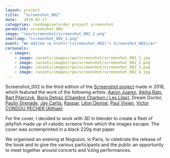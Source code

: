 ```yaml
---
layout: project
title:  "Screenshot_002"
date:   2018-02-17
categories: randompixelorder project screenshot
permalink: screenshot_002
image: "rpo/screenshot/screenshot_002_2.png"
smallimg: "screenshot_002_2.png"
event: "We edited <a href=\"/screenshot_002\"> Screenshot_002</a>"
carousels:
  - images: 
    - image: /assets/images/rpo/screenshot/screenshot_002_1.jpg
    - image: /assets/images/rpo/screenshot/screenshot_002_2.png
    - image: /assets/images/rpo/screenshot/screenshot_002_3.png
    - image: /assets/images/rpo/screenshot/screenshot_002_4.jpg
---
```

Screenshot_002 is the third edition of the [Screenshot project]({{site.url}}/randompixelorder) made in 2018, which featured the work of the following artists: 
<a target="_blank" href="https://www.facebook.com/aaron.j.juarez">Aaron Juarez</a>, 
<a target="_blank" href="https://alpharats.com/">Alpha Rats</a>, 
<a target="_blank" href="https://b-art-ek.tumblr.com/">Bart Pilarczyk</a>, 
<a target="_blank" href="https://www.facebook.com/boris.detraz">Boris Detraz (Chambre Charbon / Les Lilas)</a>, 
Dream Doctor, 
<a target="_blank" href="https://www.paulingrenade.com/">Paulin Grenade</a>, 
<a target="_blank" href="https://www.instagram.com/jaycartis/">Jay Cartis</a>, 
<a target="_blank" href="https://www.kaspar.wtf/">Kaspar</a>, 
<a target="_blank" href="https://leon196.github.io/">Léon Denise</a>, 
<a target="_blank" href="https://paulvivien.fr/">Paul Vivien</a>, 
<a target="_blank" href="https://soundcloud.com/althaemusic">Victor CONDOU PECHER (Althaë)</a>


For the cover, I decided to work with 3D in blender to create a fleet of jellyfish made up of catodic screens from which the images escape. The cover was screenprinted in a black 220g mat paper 

We organised an evening at Nogozon, in Paris, to celebrate the release of the book and to give the various participants and the public an opportunity to meet together around concerts and VJing performances. 